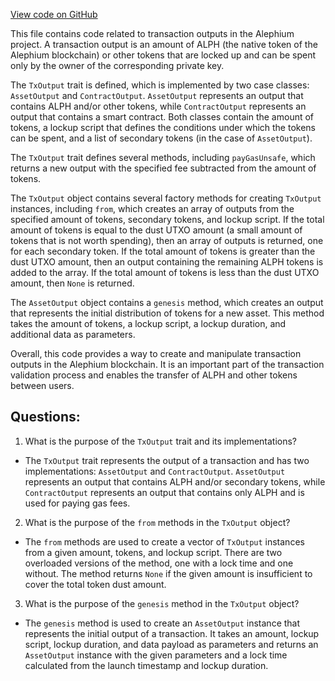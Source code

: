[View code on GitHub](https://github.com/oxygenium/oxygenium/protocol/src/main/scala/org/oxygenium/protocol/model/TxOutput.scala)

This file contains code related to transaction outputs in the Alephium project. A transaction output is an amount of ALPH (the native token of the Alephium blockchain) or other tokens that are locked up and can be spent only by the owner of the corresponding private key. 

The `TxOutput` trait is defined, which is implemented by two case classes: `AssetOutput` and `ContractOutput`. `AssetOutput` represents an output that contains ALPH and/or other tokens, while `ContractOutput` represents an output that contains a smart contract. Both classes contain the amount of tokens, a lockup script that defines the conditions under which the tokens can be spent, and a list of secondary tokens (in the case of `AssetOutput`). 

The `TxOutput` trait defines several methods, including `payGasUnsafe`, which returns a new output with the specified fee subtracted from the amount of tokens. 

The `TxOutput` object contains several factory methods for creating `TxOutput` instances, including `from`, which creates an array of outputs from the specified amount of tokens, secondary tokens, and lockup script. If the total amount of tokens is equal to the dust UTXO amount (a small amount of tokens that is not worth spending), then an array of outputs is returned, one for each secondary token. If the total amount of tokens is greater than the dust UTXO amount, then an output containing the remaining ALPH tokens is added to the array. If the total amount of tokens is less than the dust UTXO amount, then `None` is returned. 

The `AssetOutput` object contains a `genesis` method, which creates an output that represents the initial distribution of tokens for a new asset. This method takes the amount of tokens, a lockup script, a lockup duration, and additional data as parameters. 

Overall, this code provides a way to create and manipulate transaction outputs in the Alephium blockchain. It is an important part of the transaction validation process and enables the transfer of ALPH and other tokens between users.
## Questions: 
 1. What is the purpose of the `TxOutput` trait and its implementations?
- The `TxOutput` trait represents the output of a transaction and has two implementations: `AssetOutput` and `ContractOutput`. `AssetOutput` represents an output that contains ALPH and/or secondary tokens, while `ContractOutput` represents an output that contains only ALPH and is used for paying gas fees.

2. What is the purpose of the `from` methods in the `TxOutput` object?
- The `from` methods are used to create a vector of `TxOutput` instances from a given amount, tokens, and lockup script. There are two overloaded versions of the method, one with a lock time and one without. The method returns `None` if the given amount is insufficient to cover the total token dust amount.

3. What is the purpose of the `genesis` method in the `TxOutput` object?
- The `genesis` method is used to create an `AssetOutput` instance that represents the initial output of a transaction. It takes an amount, lockup script, lockup duration, and data payload as parameters and returns an `AssetOutput` instance with the given parameters and a lock time calculated from the launch timestamp and lockup duration.